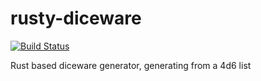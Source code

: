 # rusty-diceware

[![Build Status](https://travis-ci.org/n3phtys/rusty-diceware.svg?branch=master)](https://travis-ci.org/n3phtys/rusty-diceware)

Rust based diceware generator, generating from a 4d6 list
